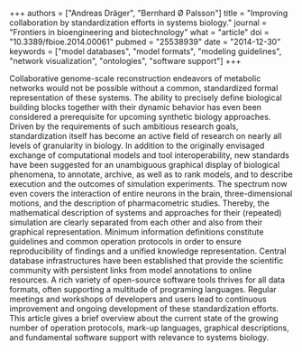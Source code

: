 +++
authors = ["Andreas Dräger", "Bernhard Ø Palsson"]
title = "Improving collaboration by standardization efforts in systems biology."
journal = "Frontiers in bioengineering and biotechnology"
what = "article"
doi = "10.3389/fbioe.2014.00061"
pubmed = "25538939"
date = "2014-12-30"
keywords = ["model databases", "model formats", "modeling guidelines", "network visualization", "ontologies", "software support"]
+++

Collaborative genome-scale reconstruction endeavors of metabolic networks would not be possible without a common, standardized formal representation of these systems. The ability to precisely define biological building blocks together with their dynamic behavior has even been considered a prerequisite for upcoming synthetic biology approaches. Driven by the requirements of such ambitious research goals, standardization itself has become an active field of research on nearly all levels of granularity in biology. In addition to the originally envisaged exchange of computational models and tool interoperability, new standards have been suggested for an unambiguous graphical display of biological phenomena, to annotate, archive, as well as to rank models, and to describe execution and the outcomes of simulation experiments. The spectrum now even covers the interaction of entire neurons in the brain, three-dimensional motions, and the description of pharmacometric studies. Thereby, the mathematical description of systems and approaches for their (repeated) simulation are clearly separated from each other and also from their graphical representation. Minimum information definitions constitute guidelines and common operation protocols in order to ensure reproducibility of findings and a unified knowledge representation. Central database infrastructures have been established that provide the scientific community with persistent links from model annotations to online resources. A rich variety of open-source software tools thrives for all data formats, often supporting a multitude of programing languages. Regular meetings and workshops of developers and users lead to continuous improvement and ongoing development of these standardization efforts. This article gives a brief overview about the current state of the growing number of operation protocols, mark-up languages, graphical descriptions, and fundamental software support with relevance to systems biology.